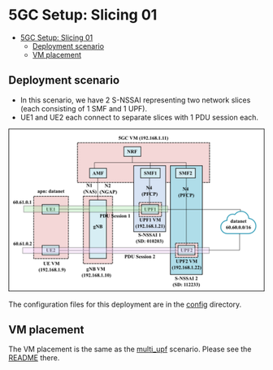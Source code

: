 # 5GC Setup: Slicing 01

- [5GC Setup: Slicing 01](#5gc-setup-slicing-01)
  - [Deployment scenario](#deployment-scenario)
  - [VM placement](#vm-placement)

## Deployment scenario

- In this scenario, we have 2 S-NSSAI representing two network slices (each consisting of 1 SMF and 1 UPF). 
- UE1 and UE2 each connect to separate slices with 1 PDU session each.

![slicing 01](../images/slice_deployment_01.png)

The configuration files for this deployment are in the [config](config) directory.

## VM placement

The VM placement is the same as the [multi_upf](../multi_upf) scenario. Please see the [README](../multi_upf/README.md) there.